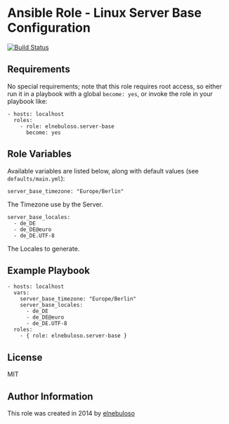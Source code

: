 # Ansible Role - Linux Server Base Configuration

[![Build Status](https://travis-ci.org/elnebuloso/ansible-role-server-base.svg?branch=master)](https://travis-ci.org/elnebuloso/ansible-role-server-base)

## Requirements

No special requirements; note that this role requires root access, so either run it in a playbook with a global `become: yes`, or invoke the role in your playbook like:

```
- hosts: localhost
  roles:
    - role: elnebuloso.server-base
      become: yes
```

## Role Variables

Available variables are listed below, along with default values (see `defaults/main.yml`):

```
server_base_timezone: "Europe/Berlin"
```

The Timezone use by the Server.

```
server_base_locales:
  - de_DE
  - de_DE@euro
  - de_DE.UTF-8
```

The Locales to generate.

## Example Playbook

```
- hosts: localhost
  vars:
    server_base_timezone: "Europe/Berlin"
    server_base_locales:
      - de_DE
      - de_DE@euro
      - de_DE.UTF-8
  roles:
    - { role: elnebuloso.server-base }
```

##  License

MIT

##  Author Information

This role was created in 2014 by [elnebuloso](https://github.com/elnebuloso/)